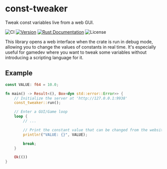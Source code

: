 # const-tweaker
Tweak const variables live from a web GUI.

![CI](https://github.com/tversteeg/const-tweaker/workflows/CI/badge.svg)
<a href="https://crates.io/crates/const-tweaker"><img src="https://img.shields.io/crates/v/const-tweaker.svg" alt="Version"/></a>
<a href="https://docs.rs/const-tweaker"><img src="https://img.shields.io/badge/api-rustdoc-blue.svg" alt="Rust Documentation"/></a>
<img src="https://img.shields.io/crates/l/const-tweaker.svg" alt="License"/>

This library opens a web interface when the crate is run in debug mode, allowing you to change the values of constants in real time.
It's especially useful for gamedev where you want to tweak some variables without introducing a scripting language for it.

## Example

```rust
const VALUE: f64 = 10.0;

fn main() -> Result<(), Box<dyn std::error::Error>> {
	// Initialize the server at 'http://127.0.0.1:9938'
	const_tweaker::run();

	// Enter a GUI/Game loop
	loop {
		// ...

		// Print the constant value that can be changed from the website.
		println!("VALUE: {}", VALUE);

		break;
	}

	Ok(())
}
```
